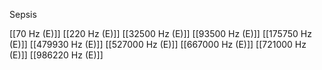 Sepsis

[[70 Hz (E)]]
[[220 Hz (E)]]
[[32500 Hz (E)]]
[[93500 Hz (E)]]
[[175750 Hz (E)]]
[[479930 Hz (E)]]
[[527000 Hz (E)]]
[[667000 Hz (E)]]
[[721000 Hz (E)]]
[[986220 Hz (E)]]